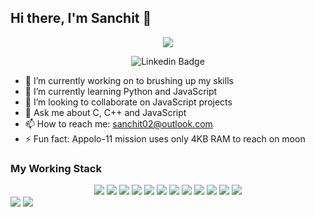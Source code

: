 ## Hi there, I'm Sanchit 👋

<div align="center">
    <a href="https://hits.seeyoufarm.com"><img src="https://hits.seeyoufarm.com/api/count/incr/badge.svg?url=https%3A%2F%2Fgithub.com%2Fsanchitbajaj02%2Fhit-counter&count_bg=%2379C83D&title_bg=%23555555&icon=github.svg&icon_color=%23FFFFFF&title=Visits&edge_flat=false"/></a>

![Linkedin Badge](https://img.shields.io/badge/sanchitbajaj02-blue?style=flat-square&logo=Linkedin&logoColor=white&link=https:https://www.linkedin.com/in/sanchit-bajaj-123826194/)
</div>



- 🔭 I’m currently working on to brushing up my skills
- 🌱 I’m currently learning Python and JavaScript
- 👯 I’m looking to collaborate on JavaScript projects
- 💬 Ask me about C, C++ and JavaScript
- 📫 How to reach me: <a href="mailto:sanchit02@outlook.com">sanchit02@outlook.com</a>
- ⚡ Fun fact: Appolo-11 mission uses only 4KB RAM to reach on moon

### My Working Stack

<div align="center">
    <img src="https://img.shields.io/badge/-C++-2D0063?&style=flat-square&logo=c%2B%2B&logoColor=white" />
    <img src="https://img.shields.io/badge/-C-00599C?&style=flat-square&logo=c%2B%2B&logoColor=white" />
    <img src="https://img.shields.io/badge/-Java-007396?style=flat-square&logo=java" />
    <img src="https://img.shields.io/badge/-HTML-F1662B?&style=flat-square&logo=html5&logoColor=white"/>
    <img src="https://img.shields.io/badge/-CSS-146DAF?&style=flat-square&logo=css3&logoColor=white"/>
    <img src="https://img.shields.io/badge/-JavaScript-F7DF1E?style=flat-square&logo=javascript&logoColor=222222" />
    <img src="https://img.shields.io/badge/-React-000000?style=flat-square&logo=react&logoColor=03AABF" />
    <img src="https://img.shields.io/badge/-Python-1E415D?style=flat-square&logo=python" />
    <img src="https://img.shields.io/badge/-Node.js-339933?&style=flat-square&logo=node.js&logoColor=white"/>
    <img src="https://img.shields.io/badge/-MySQL-4479A1?style=flat-square&logo=mysql&logoColor=white" />
    <img src="https://img.shields.io/badge/-MongoDB-47A248?style=flat-square&logo=mongodb&logoColor=white" />
    <img src="https://img.shields.io/badge/-git-F05033?&style=flat-square&logo=git&logoColor=white"/>
</div>

<img src="https://github-readme-stats.vercel.app/api?username=sanchitbajaj02&show_icons=true"/>
<img src="https://github-readme-stats.vercel.app/api/top-langs/?username=sanchitbajaj02"/>
<!-- - 🤔 I’m looking for help with  -->
